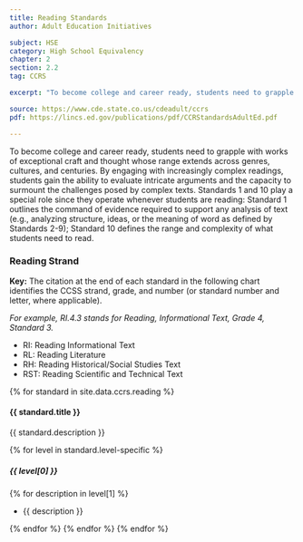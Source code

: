 ```yaml
---
title: Reading Standards
author: Adult Education Initiatives

subject: HSE
category: High School Equivalency
chapter: 2
section: 2.2
tag: CCRS

excerpt: "To become college and career ready, students need to grapple with works of exceptional craft and thought whose range extends across genres, cultures, and centuries. By engaging with increasingly complex readings, students gain the ability to evaluate intricate arguments and the capacity to surmount the challenges posed by complex texts."

source: https://www.cde.state.co.us/cdeadult/ccrs
pdf: https://lincs.ed.gov/publications/pdf/CCRStandardsAdultEd.pdf

---
```

To become college and career ready, students need to grapple with works of exceptional craft and thought whose range extends across genres, cultures, and centuries. By engaging with increasingly complex readings, students gain the ability to evaluate intricate arguments and the capacity to surmount the challenges posed by complex texts. Standards 1 and 10 play a special role since they operate whenever students are reading: Standard 1 outlines the command of evidence required to support any analysis of text (e.g., analyzing structure, ideas, or the meaning of word as defined by Standards 2-9); Standard 10 defines the range and complexity of what students need to read.

### Reading Strand

**Key:** The citation at the end of each standard in the following chart identifies the CCSS
strand, grade, and number (or standard number and letter, where applicable).

*For example, RI.4.3 stands for Reading, Informational Text, Grade 4, Standard 3.*

- RI: Reading Informational Text
- RL: Reading Literature
- RH: Reading Historical/Social Studies Text
- RST: Reading Scientific and Technical Text

{% for standard in site.data.ccrs.reading %}
#### {{ standard.title }}

{{ standard.description }}

{% for level in standard.level-specific %}
##### {{ level[0] }}

{% for description in level[1] %}
- {{ description }}

{% endfor %} {% endfor %} {% endfor %}
